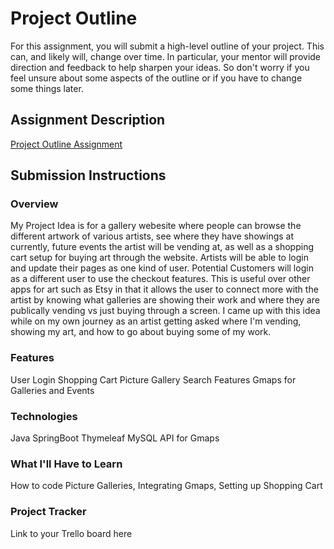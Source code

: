 # Project Outline
For this assignment, you will submit a high-level outline of your project. This can, and likely will, change over time. In particular, your mentor will provide direction and feedback to help sharpen your ideas. So don't worry if you feel unsure about some aspects of the outline or if you have to change some things later.

## Assignment Description
[Project Outline Assignment](https://education.launchcode.org/liftoff/modules/assignments/project-outline)

## Submission Instructions

### Overview
My Project Idea is for a gallery webesite where people can browse the different artwork of various artists, see where they have showings at currently, future events the artist will be vending at, as well as a shopping cart setup for buying art through the website. Artists will be able to login and update their pages as one kind of user. Potential Customers will login as a different user to use the checkout features. This is useful over other apps for art such as Etsy in that it allows the user to connect more with the artist by knowing what galleries are showing their work and where they are publically vending vs just buying through a screen. I came up with this idea while on my own journey as an artist getting asked where I'm vending, showing my art, and how to go about buying some of my work. 
### Features
User Login
Shopping Cart
Picture Gallery
Search Features
Gmaps for Galleries and Events
### Technologies
Java
SpringBoot
Thymeleaf
MySQL
API for Gmaps
### What I'll Have to Learn
How to code Picture Galleries, Integrating Gmaps, Setting up Shopping Cart
### Project Tracker
Link to your Trello board here

